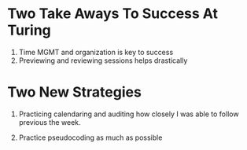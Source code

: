 # Two Take Aways To Success At Turing

1) Time MGMT and organization is key to success
2) Previewing and reviewing sessions helps drastically

# Two New Strategies
1) Practicing calendaring and auditing how closely I was able to follow previous the week.

2) Practice pseudocoding as much as possible 
